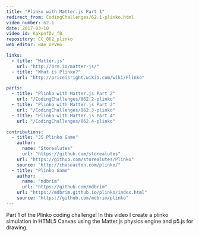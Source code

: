 ```yaml
---
title: "Plinko with Matter.js Part 1"
redirect_from: CodingChallenges/62.1-plinko.html
video_number: 62.1
date: 2017-03-10
video_id: KakpnfDv_f0
repository: CC_062_plinko
web_editor: wAe_oPVHo

links:
  - title: "Matter.js"
    url: "http://brm.io/matter-js/"
  - title: "What is Plinko?"
    url: "http://priceisright.wikia.com/wiki/Plinko"

parts:
  - title: "Plinko with Matter.js Part 2"
    url: "/CodingChallenges/062.2-plinko"
  - title: "Plinko with Matter.js Part 3"
    url: "/CodingChallenges/062.3-plinko"
  - title: "Plinko with Matter.js Part 4"
    url: "/CodingChallenges/062.4-plinko"

contributions:
  - title: "JS Plinko Game"
    author:
      name: "Storealutes"
      url: "https://github.com/storealutes"
    url: "https://github.com/storealutes/Plinko"
    source: "http://chaseacton.com/plinko/"
  - title: "Plinko Game"
    author:
      name: "mdbrim"
      url: "https://github.com/mdbrim"
    url: "https://mdbrim.github.io/plinko/index.html"
    source: "https://github.com/mdbrim/plinko"
---
```


Part 1 of the Plinko coding challenge! In this video I create a plinko simulation in  HTML5 Canvas using the Matter.js physics engine and p5.js for drawing.
